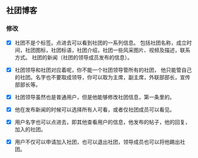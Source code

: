 ## 社团博客
### 修改
- [x] 社团不是个标签。点进去可以看到社团的一系列信息。
包括社团名称，成立时间，社团图标，社团标语，社团介绍，社团一些风采图片、视频及描述，联系方式。
社团的新闻（社团的领导成员发布的信息）。

- [x] 社团领导和社团对应着呢，你不能一个社团领导管所有的社团，
他只能管自己的社团。名字也不要取成领导，你可以取为主席，副主席，外联部部长，宣传部部长等。

- [x] 社团领导虽然也是普通用户，但是他能够修改社团信息，第一条里的。
- [x] 他在发布新闻的时候可以选择所有人可看，或者仅社团成员可以看见。

- [x] 用户名字也可以点进去，即其他查看用户的信息，他发布的帖子，他的回复，加入的社团。

- [x] 用户不仅可以申请加入社团，也可以退出社团，领导成员也可以将他踢出社团。


